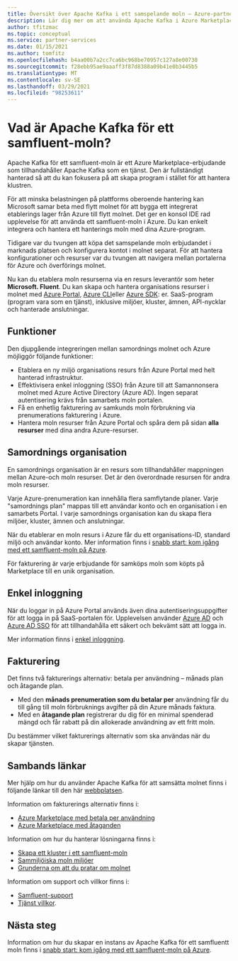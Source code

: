 ```yaml
---
title: Översikt över Apache Kafka i ett samspelande moln – Azure-partner lösningar
description: Lär dig mer om att använda Apache Kafka i Azure Marketplace.
author: tfitzmac
ms.topic: conceptual
ms.service: partner-services
ms.date: 01/15/2021
ms.author: tomfitz
ms.openlocfilehash: b4aa00b7a2cc7ca6bc968be70957c127a8e00738
ms.sourcegitcommit: f28ebb95ae9aaaff3f87d8388a09b41e0b3445b5
ms.translationtype: MT
ms.contentlocale: sv-SE
ms.lasthandoff: 03/29/2021
ms.locfileid: "98253611"
---
```

# <a name="what-is-apache-kafka-for-confluent-cloud"></a>Vad är Apache Kafka för ett samfluent-moln?

Apache Kafka för ett samfluent-moln är ett Azure Marketplace-erbjudande som tillhandahåller Apache Kafka som en tjänst. Den är fullständigt hanterad så att du kan fokusera på att skapa program i stället för att hantera klustren.

För att minska belastningen på plattforms oberoende hantering kan Microsoft samar beta med flytt molnet för att bygga ett integrerat etablerings lager från Azure till flytt molnet. Det ger en konsol IDE rad upplevelse för att använda ett samfluent-moln i Azure. Du kan enkelt integrera och hantera ett hanterings moln med dina Azure-program.

Tidigare var du tvungen att köpa det samspelande moln erbjudandet i marknads platsen och konfigurera kontot i molnet separat. För att hantera konfigurationer och resurser var du tvungen att navigera mellan portalerna för Azure och överförings molnet.

Nu kan du etablera moln resurserna via en resurs leverantör som heter **Microsoft. Fluent**. Du kan skapa och hantera organisations resurser i molnet med [Azure Portal](https://portal.azure.com/), [Azure CLI](/cli/azure/)eller [Azure SDK](/azure/#languages-and-tools): er. SaaS-program (program vara som en tjänst), inklusive miljöer, kluster, ämnen, API-nycklar och hanterade anslutningar.

## <a name="capabilities"></a>Funktioner

Den djupgående integreringen mellan samordnings molnet och Azure möjliggör följande funktioner:

- Etablera en ny miljö organisations resurs från Azure Portal med helt hanterad infrastruktur.
- Effektivisera enkel inloggning (SSO) från Azure till att Samannonsera molnet med Azure Active Directory (Azure AD). Ingen separat autentisering krävs från samarbets moln portalen.
- Få en enhetlig fakturering av samkunds moln förbrukning via prenumerations fakturering i Azure.
- Hantera moln resurser från Azure Portal och spåra dem på sidan **alla resurser** med dina andra Azure-resurser.

## <a name="confluent-organization"></a>Samordnings organisation

En samordnings organisation är en resurs som tillhandahåller mappningen mellan Azure-och moln resurser. Det är den överordnade resursen för andra moln resurser.

Varje Azure-prenumeration kan innehålla flera samflytande planer. Varje "samordnings plan" mappas till ett användar konto och en organisation i en samarbets Portal. I varje samordnings organisation kan du skapa flera miljöer, kluster, ämnen och anslutningar.

När du etablerar en moln resurs i Azure får du ett organisations-ID, standard miljö och användar konto. Mer information finns i [snabb start: kom igång med ett samfluent-moln på Azure](create.md).

För fakturering är varje erbjudande för samköps moln som köpts på Marketplace till en unik organisation.

## <a name="single-sign-on"></a>Enkel inloggning

När du loggar in på Azure Portal används även dina autentiseringsuppgifter för att logga in på SaaS-portalen för. Upplevelsen använder [Azure AD](../../active-directory/fundamentals/active-directory-whatis.md) och [Azure AD SSO](../../active-directory/manage-apps/what-is-single-sign-on.md) för att tillhandahålla ett säkert och bekvämt sätt att logga in.

Mer information finns i [enkel inloggning](manage.md#single-sign-on).

## <a name="billing"></a>Fakturering

Det finns två fakturerings alternativ: betala per användning – månads plan och åtagande plan.

- Med den **månads prenumeration som du betalar per** användning får du till gång till moln förbruknings avgifter på din Azure månads faktura.
- Med en **åtagande plan** registrerar du dig för en minimal spenderad mängd och får rabatt på din allokerade användning av ett fritt moln.

Du bestämmer vilket fakturerings alternativ som ska användas när du skapar tjänsten.

## <a name="confluent-links"></a>Sambands länkar

Mer hjälp om hur du använder Apache Kafka för att samsätta molnet finns i följande länkar till den här [webbplatsen](https://docs.confluent.io/home/overview.html).

Information om fakturerings alternativ finns i:

* [Azure Marketplace med betala per användning](https://docs.confluent.io/cloud/current/billing/ccloud-azure-payg.html)
* [Azure Marketplace med åtaganden](https://docs.confluent.io/cloud/current/billing/ccloud-azure-ubb.html)

Information om hur du hanterar lösningarna finns i:

* [Skapa ett kluster i ett samfluent-moln](https://docs.confluent.io/cloud/current/clusters/create-cluster.html)
* [Sammiljöiska moln miljöer](https://docs.confluent.io/current/cloud/using/environments.html)
* [Grunderna om att du pratar om molnet](https://docs.confluent.io/current/cloud/using/cloud-basics.html)

Information om support och villkor finns i:

* [Samfluent-support](https://support.confluent.io)
* [Tjänst villkor](https://www.confluent.io/confluent-cloud-tos).

## <a name="next-steps"></a>Nästa steg

Information om hur du skapar en instans av Apache Kafka för ett samfluentt moln finns i [snabb start: kom igång med ett samfluent-moln på Azure](create.md).
